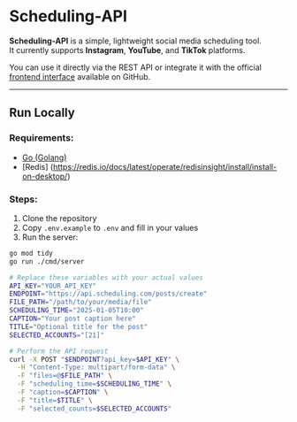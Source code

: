 # Scheduling-API

**Scheduling-API** is a simple, lightweight social media scheduling tool.  
It currently supports **Instagram**, **YouTube**, and **TikTok** platforms.

You can use it directly via the REST API or integrate it with the official [frontend interface](https://github.com/maheshrc27/schedulingapi-ui) available on GitHub.

---

## Run Locally

### Requirements:
- [Go (Golang)](https://go.dev/)
- [Redis] (https://redis.io/docs/latest/operate/redisinsight/install/install-on-desktop/)

### Steps:
1. Clone the repository
2. Copy `.env.example` to `.env` and fill in your values
3. Run the server:

```bash
go mod tidy
go run ./cmd/server
```


```bash
# Replace these variables with your actual values
API_KEY="YOUR_API_KEY"
ENDPOINT="https://api.scheduling.com/posts/create"
FILE_PATH="/path/to/your/media/file"
SCHEDULING_TIME="2025-01-05T10:00"
CAPTION="Your post caption here"
TITLE="Optional title for the post"
SELECTED_ACCOUNTS="[21]"

# Perform the API request
curl -X POST "$ENDPOINT?api_key=$API_KEY" \
  -H "Content-Type: multipart/form-data" \
  -F "files=@$FILE_PATH" \
  -F "scheduling_time=$SCHEDULING_TIME" \
  -F "caption=$CAPTION" \
  -F "title=$TITLE" \
  -F "selected_counts=$SELECTED_ACCOUNTS"

```
